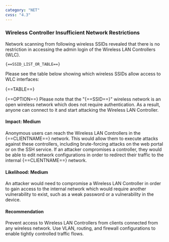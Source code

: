 ```yaml
---
category: "NET"
cvss: "4.3"
---
```

### Wireless Controller Insufficient Network Restrictions
Network scanning from following wireless SSIDs revealed that there is no restriction in accessing the admin login of the Wireless LAN Controllers (WLC).

```
{==SSID_LIST_OR_TABLE==}
```

Please see the table below showing which wireless SSIDs allow access to WLC interfaces:

{==TABLE==}

{==OPTION==} Please note that the "{==SSID==}" wireless network is an open wireless network which does not require authentication. As a result, anyone can connect to it and start attacking the Wireless LAN Controller.
#### Impact: Medium
Anonymous users can reach the Wireless LAN Controllers in the {==CLIENTNAME==} network. This would allow them to execute attacks against these controllers, including brute-forcing attacks on the web portal or on the SSH service. If an attacker compromises a controller, they would be able to edit network configurations in order to redirect their traffic to the internal {==CLIENTNAME==} network.
#### Likelihood: Medium
An attacker would need to compromise a Wireless LAN Controller in order to gain access to the internal network which would require another vulnerability to exist, such as a weak password or a vulnerability in the device.
#### Recommendation
Prevent access to Wireless LAN Controllers from clients connected from any wireless network. Use VLAN, routing, and firewall configurations to enable tightly controlled traffic flows.
